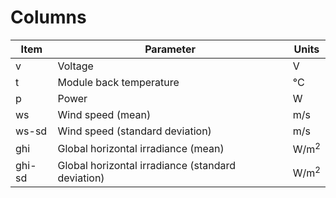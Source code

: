 # Columns

Item | Parameter | Units
---|---|---
v | Voltage | V
t | Module back temperature | &deg;C
p | Power | W
ws | Wind speed (mean) | m/s
ws-sd | Wind speed (standard deviation) | m/s
ghi | Global horizontal irradiance (mean) | W/m<sup>2
ghi-sd | Global horizontal irradiance (standard deviation) | W/m<sup>2
